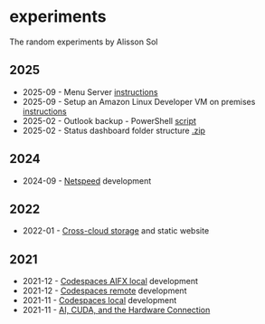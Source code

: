 # experiments

The random experiments by Alisson Sol

## 2025

- 2025-09 - Menu Server [instructions](2025/2025-09.menu.server)
- 2025-09 - Setup an Amazon Linux Developer VM on premises [instructions](2025/2025-09.amazon.linux.hyper-v)
- 2025-02 - Outlook backup - PowerShell [script](2025/2025-02/outlook-backup.ps1)
- 2025-02 - Status dashboard folder structure [.zip](2025/2025-02/status.zip)

## 2024

- 2024-09 - [Netspeed](2024/2024-09.netspeed.md) development

## 2022

- 2022-01 - [Cross-cloud storage](2022/2022-01.cross.cloud.storage.md) and static website

## 2021

- 2021-12 - [Codespaces AIFX local](2021/2021-12.codespaces.aifx.local.md) development
- 2021-12 - [Codespaces remote](2021/2021-12.codespaces.remote.md) development
- 2021-11 - [Codespaces local](2021/2021-11.codespaces.local.md) development
- 2021-11 - [AI, CUDA, and the Hardware Connection](2021/2021-11.cuda.md)